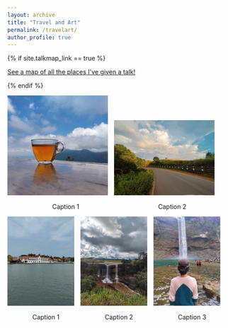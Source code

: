 ```yaml
---
layout: archive
title: "Travel and Art"
permalink: /travelart/
author_profile: true
---
```


{% if site.talkmap_link == true %}

<p style="text-decoration:underline;"><a href="/travelart.md">See a map of all the places I've given a talk!</a></p>

{% endif %}

<p float="left">
      <img src="/images/77.png" width="45%"/>
      <span style="margin-left: 10px;"> </span>
      <img src="/images/70.png" width="45%"/>
</p>

<p float="left" style="text-align:center;">
  <span style="width:45%; display:inline-block;">Caption 1</span>
  <span style="width:45%; margin-left: 10px; display:inline-block;">Caption 2</span>
</p>

<p float="left">
      <img src="/images/76.png" width="30%"/>
      <span style="margin-left: 10px;"> </span>
      <img src="/images/75.png" width="30%"/>
      <span style="margin-left: 10px;"> </span>
      <img src="/images/74.png" width="30%"/>
</p>

<p float="left" style="text-align:center;">
  <span style="width:30%; display:inline-block;">Caption 1</span>
  <span style="width:30%; margin-left: 10px; display:inline-block;">Caption 2</span>
  <span style="width:30%; margin-left: 10px; display:inline-block;">Caption 3</span>
</p>